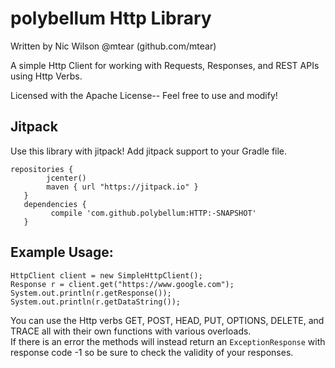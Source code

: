 # polybellum Http Library  
  
Written by Nic Wilson @mtear (github.com/mtear)  

A simple Http Client for working with Requests, Responses, and REST APIs using Http Verbs.  
  
Licensed with the Apache License-- Feel free to use and modify!  
  
## Jitpack  
Use this library with jitpack! Add jitpack support to your Gradle file.  

```
repositories {
        jcenter()
        maven { url "https://jitpack.io" }
   }
   dependencies {
         compile 'com.github.polybellum:HTTP:-SNAPSHOT'
   }
```  
  
  
## Example Usage:  

```
HttpClient client = new SimpleHttpClient();
Response r = client.get("https://www.google.com");
System.out.println(r.getResponse());
System.out.println(r.getDataString());
```  
  
You can use the Http verbs GET, POST, HEAD, PUT, OPTIONS, DELETE, and TRACE all with their own functions with various overloads.  
If there is an error the methods will instead return an ```ExceptionResponse``` with response code -1 so be sure to check the validity of your responses.  
